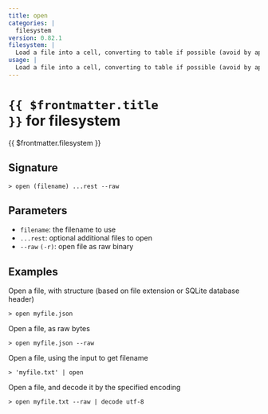 ```yaml
---
title: open
categories: |
  filesystem
version: 0.82.1
filesystem: |
  Load a file into a cell, converting to table if possible (avoid by appending '--raw').
usage: |
  Load a file into a cell, converting to table if possible (avoid by appending '--raw').
---
```


# <code>{{ $frontmatter.title }}</code> for filesystem

<div class='command-title'>{{ $frontmatter.filesystem }}</div>

## Signature

```> open (filename) ...rest --raw```

## Parameters

 -  `filename`: the filename to use
 -  `...rest`: optional additional files to open
 -  `--raw` `(-r)`: open file as raw binary

## Examples

Open a file, with structure (based on file extension or SQLite database header)
```shell
> open myfile.json

```

Open a file, as raw bytes
```shell
> open myfile.json --raw

```

Open a file, using the input to get filename
```shell
> 'myfile.txt' | open

```

Open a file, and decode it by the specified encoding
```shell
> open myfile.txt --raw | decode utf-8

```
